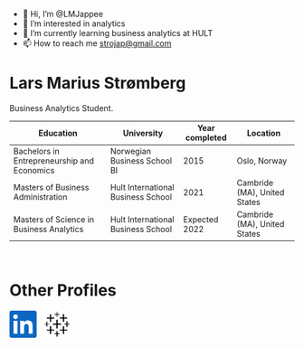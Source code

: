 - 👋 Hi, I’m @LMJappee
- 👀 I’m interested in analytics
- 🌱 I’m currently learning business analytics at HULT
- 📫 How to reach me strojap@gmail.com

# Lars Marius Strømberg
<p> Business Analytics Student.
    
    
| Education     | University                  | Year completed                 |  Location                     |
| ------------- |-----------------------------| ----------------------------| ------------------------------|
| Bachelors in Entrepreneurship and Economics | Norwegian Business School BI| 2015|    Oslo, Norway           |
| Masters of Business Administration | Hult International Business School | 2021 |    Cambride (MA), United States |
| Masters of Science in Business Analytics | Hult International Business School | Expected 2022 |    Cambride (MA), United States   |

<br>


# Other Profiles
  [<img  src="linkedin-icon.svg"  width="48"  height="48"  style="background-color:white;">][linkedin]
  &nbsp;
  [<img  src="Tableau.png" width="48" height="48"   style="background-color:white;">][tableau]
  

[tableau]:  https://public.tableau.com/app/profile/lars.marius.jappee#!/
[linkedin]:   www.linkedin.com/in/jappee    
    
